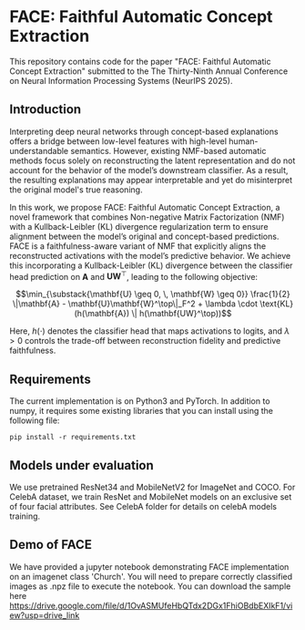 # FACE: Faithful Automatic Concept Extraction

This repository contains code for the paper "FACE: Faithful Automatic Concept Extraction" submitted to the The Thirty-Ninth Annual Conference on Neural Information Processing Systems (NeurIPS 2025).

## Introduction 
Interpreting deep neural networks through concept-based explanations offers a bridge between low-level features with high-level human-understandable semantics. However, existing NMF-based automatic methods focus solely on reconstructing the latent representation and do not account for the behavior of the model’s downstream classifier. As a result, the resulting explanations may appear interpretable and yet do misinterpret the original model's true reasoning.

In this work, we propose FACE: Faithful Automatic Concept Extraction, a novel framework that combines Non-negative Matrix Factorization (NMF) with a Kullback-Leibler (KL) divergence regularization term to ensure alignment between the model’s original and concept-based predictions. FACE is a faithfulness-aware variant of NMF that explicitly aligns the reconstructed activations with the model’s predictive behavior. We achieve this incorporating a Kullback-Leibler (KL) divergence between the classifier head prediction on $\mathbf{A}$ and $\mathbf{UW}^\top$, leading to the following objective:

```math
\min_{\substack{\mathbf{U} \geq 0, \, \mathbf{W} \geq 0}} \frac{1}{2} \|\mathbf{A} - \mathbf{U}\mathbf{W}^\top\|_F^2 + \lambda \cdot \text{KL}(h(\mathbf{A}) \| h(\mathbf{UW}^\top))
```
Here, $h(\cdot)$ denotes the classifier head that maps activations to logits, and $\lambda > 0$ controls the trade-off between reconstruction fidelity and predictive faithfulness.

## Requirements
The current implementation is on Python3 and PyTorch. In addition to numpy, it requires some existing libraries that you can install using the following file:
```
pip install -r requirements.txt
```
## Models under evaluation 

We use pretrained ResNet34 and MobileNetV2 for ImageNet and COCO. For CelebA dataset, we train ResNet and MobileNet models on an exclusive set of four facial attributes. See CelebA folder for details on celebA models training.

## Demo of FACE
We have provided a jupyter notebook demonstrating FACE implementation on an imagenet class 'Church'. You will need to prepare correctly classified images as .npz file to execute the notebook. You can download the sample here https://drive.google.com/file/d/1OvASMUfeHbQTdx2DGx1FhiOBdbEXIkF1/view?usp=drive_link
